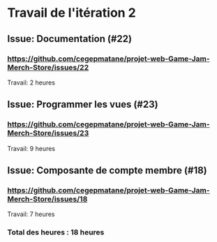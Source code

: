 # Travail de l'itération 2

## Issue: Documentation (#22)
### https://github.com/cegepmatane/projet-web-Game-Jam-Merch-Store/issues/22

Travail: 2 heures

## Issue: Programmer les vues (#23)
### https://github.com/cegepmatane/projet-web-Game-Jam-Merch-Store/issues/23

Travail: 9 heures

## Issue: Composante de compte membre (#18)
### https://github.com/cegepmatane/projet-web-Game-Jam-Merch-Store/issues/18

Travail: 7 heures


### Total des heures : 18 heures
